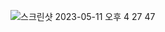 ![스크린샷 2023-05-11 오후 4 27 47](https://github.com/JayYoon0412/slogo-ide/assets/90667275/4996c329-4001-47ab-93ac-435f4f507124)
